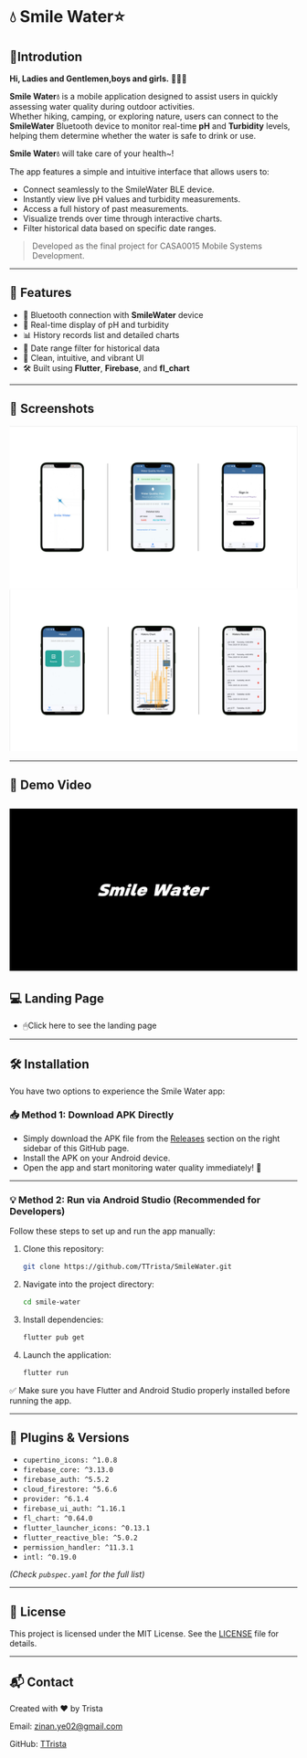 # 💧 Smile Water⭐

## 🤗Introdution

**Hi, Ladies and Gentlemen,boys and girls.** 👋👋👋

**Smile Water💧** is a mobile application designed to assist users in quickly assessing water quality during outdoor activities.  
Whether hiking, camping, or exploring nature, users can connect to the **SmileWater** Bluetooth device to monitor real-time **pH** and **Turbidity** levels, helping them determine whether the water is safe to drink or use.

**Smile Water💧** will take care of your health~!

The app features a simple and intuitive interface that allows users to:
- Connect seamlessly to the SmileWater BLE device.
- Instantly view live pH values and turbidity measurements.
- Access a full history of past measurements.
- Visualize trends over time through interactive charts.
- Filter historical data based on specific date ranges.

> Developed as the final project for CASA0015 Mobile Systems Development.

---

## 🚀 Features

- 📱 Bluetooth connection with **SmileWater** device
- 🌟 Real-time display of pH and turbidity
- 📊 History records list and detailed charts
- 📅 Date range filter for historical data
- 🎨 Clean, intuitive, and vibrant UI
- 🛠 Built using **Flutter**, **Firebase**, and **fl_chart**

---

## 📸 Screenshots

![Screen1](./Assets/imgs/R1.png) 
![Screen2](./Assets/imgs/R2.png) 


---
## 🎥 Demo Video

![VideoCover](./Assets/imgs/video-cover.jpg)
---
## 💻 Landing Page

- 🖱Click here to see the landing page

---

## 🛠 Installation
You have two options to experience the Smile Water app:

### 📥 Method 1: Download APK Directly

- Simply download the APK file from the  [Releases](https://github.com/TTrista/SmileWater/releases)  section on the right sidebar of this GitHub page.
- Install the APK on your Android device.
- Open the app and start monitoring water quality immediately! 🚀

---

### 💡 Method 2: Run via Android Studio (Recommended for Developers)

Follow these steps to set up and run the app manually:
1. Clone this repository:
   ```bash
   git clone https://github.com/TTrista/SmileWater.git
2. Navigate into the project directory:
   ```bash
   cd smile-water
3. Install dependencies:
   ```bash
   flutter pub get
4. Launch the application:
   ```bash
   flutter run
✅ Make sure you have Flutter and Android Studio properly installed before running the app.

---
## 📅 Plugins & Versions

- `cupertino_icons: ^1.0.8`
- `firebase_core: ^3.13.0`
- `firebase_auth: ^5.5.2`
- `cloud_firestore: ^5.6.6`
- `provider: ^6.1.4`
- `firebase_ui_auth: ^1.16.1`
- `fl_chart: ^0.64.0`
- `flutter_launcher_icons: ^0.13.1`
- `flutter_reactive_ble: ^5.0.2`
- `permission_handler: ^11.3.1`
- `intl: ^0.19.0`

*(Check `pubspec.yaml` for the full list)*

---

## 📜 License

This project is licensed under the MIT License. See the [LICENSE](LICENSE) file for details.



---


##  📬 Contact

Created with ❤️ by Trista

Email: zinan.ye02@gmail.com

GitHub: [TTrista](https://github.com/TTrista)